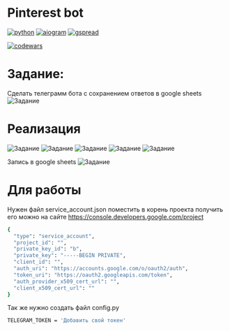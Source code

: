 # Pinterest bot

[![python](https://img.shields.io/badge/python-3.11-green)](https://img.shields.io/badge/python-3.11-green) [![aiogram](https://img.shields.io/badge/aiogram-2.23.1-green)](https://img.shields.io/badge/aiogram-2.23.1-green) [![gspread](https://img.shields.io/badge/gspread-5.7.2-green)](https://img.shields.io/badge/gspread-5.7.2-green)

[![codewars](https://www.codewars.com/users/Kazykan/badges/small)](https://www.codewars.com/users/Kazykan/badges/small)


# Задание:
Сделать телеграмм бота с сохранением ответов в google sheets
![Задание](./project_img/task.jpg)


# Реализация
![Задание](./project_img/photo_1.jpg)
![Задание](./project_img/photo_2.jpg)
![Задание](./project_img/photo_3.jpg)
![Задание](./project_img/photo_4.jpg)
![Задание](./project_img/photo_5.jpg)

Запись в google sheets
![Задание](./project_img/image_7.png)

# Для работы
Нужен файл service_account.json поместить в корень проекта получить его можно на сайте https://console.developers.google.com/project
```sh
{
  "type": "service_account",
  "project_id": "",
  "private_key_id": "b",
  "private_key": "-----BEGIN PRIVATE",
  "client_id": "",
  "auth_uri": "https://accounts.google.com/o/oauth2/auth",
  "token_uri": "https://oauth2.googleapis.com/token",
  "auth_provider_x509_cert_url": "",
  "client_x509_cert_url": ""
}

```
Так же нужно создать файл config.py
```sh
TELEGRAM_TOKEN = 'Добавить свой токен'
```